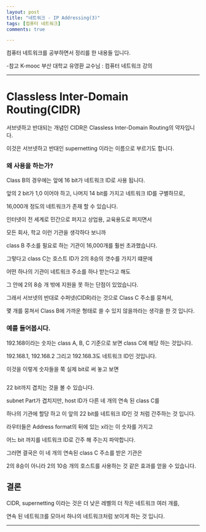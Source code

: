 ```yaml
---
layout: post
title: "네트워크 - IP Addressing(3)"
tags: [컴퓨터 네트워크]
comments: true

---
```


컴퓨터 네트워크를 공부하면서 정리를 한 내용들 입니다.

-참고 K-mooc 부산 대학교 유영환 교수님 : 컴퓨터 네트워크 강의

---

# Classless Inter-Domain Routing(CIDR)

서브넷하고 반대되는 개념인 CIDR은 Classless Inter-Domain Routing의 약자입니다.

이것은 서브넷하고 반대인 supernetting 이라는 이름으로 부르기도 합니다. 

### 왜 사용을 하는가?

Class B의 경우에는 앞에 16 bit가 네트워크 ID로 사용 됩니다. 

앞의 2 bit가 1,0 이어야 하고, 나머지 14 bit를 가지고 네트워크 ID를 구별하므로, 

16,000개 정도의 네트워크가 존재 할 수 있습니다.

인터넷이 전 세계로 민간으로 퍼지고 상업용, 교육용도로 퍼지면서 

모든 회사, 학교 이런 기관을 생각하다 보니까 

class B 주소를 필요로 하는 기관이 16,000개를 훨씬 초과했습니다.

그렇다고 class C는 호스트 ID가 2의 8승의 갯수를 가지기 떄문에

어떤 하나의 기관이 네트워크 주소를 하나 받는다고 해도

그 안에 2의 8승 개 밖에 지원을 못 하는 단점이 있었습니다.

그래서 서브넷의 반대로 수퍼넷(CIDR)라는 것으로 Class C 주소를 뭉쳐서, 

몇 개를 뭉쳐서 Class B에 가까운 형태로 쓸 수 있지 않을까라는 생각을 한 것 입니다.

### 예를 들어봅시다. 

192.168이라는 숫자는 class A, B, C 기준으로 보면 class C에 해당 하는 것입니다.

192.168.1, 192.168.2 그리고 192.168.3도 네트워크 ID인 것입니다.

이것을 이렇게 숫자들을 쭉 실제 bit로 써 놓고 보면

<img src="">

22 bit까지 겹치는 것을 볼 수 있습니다.

subnet Part가 겹치지만, host ID가 다른 네 개의 연속 된 class C를 

하나의 기관에 할당 하고 이 앞의 22 bit를 네트워크 ID인 것 처럼 간주하는 것 입니다.

라우터들은 Address format의 뒤에 있는 x라는 이 숫자를 가지고 

어느 bit 까지를 네트워크 ID로 간주 해 주는지 파악합니다.

그러면 결국은 이 네 개의 연속된 class C 주소를 받은 기관은 

2의 8승이 아니라 2의 10승 개의 호스트를 사용하는 것 같은 효과를 얻을 수 있습니다.

## 결론

CIDR, supernetting 이라는 것은 더 낮은 레벨의 더 작은 네트워크 여러 개를, 

연속 된 네트워크를 모아서 하나의 네트워크처럼 보이게 하는 것 입니다.

---

